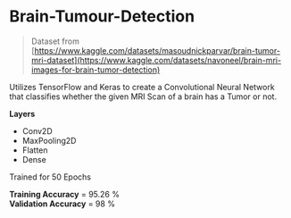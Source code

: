 # Brain-Tumour-Detection
> Dataset from [https://www.kaggle.com/datasets/masoudnickparvar/brain-tumor-mri-dataset](https://www.kaggle.com/datasets/navoneel/brain-mri-images-for-brain-tumor-detection)

Utilizes TensorFlow and Keras to create a Convolutional Neural Network that classifies whether the given MRI Scan of a brain has a Tumor or not. 

**Layers**
- Conv2D
- MaxPooling2D
- Flatten
- Dense

Trained for 50 Epochs

**Training Accuracy** = 95.26 % <br>
**Validation Accuracy** = 98 %

